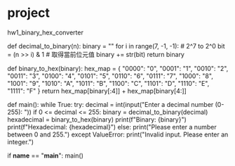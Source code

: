 # project
hw1_binary_hex_converter

def decimal_to_binary(n):
    binary = ""
    for i in range(7, -1, -1):  # 2^7 to 2^0
        bit = (n >> i) & 1  # 取得當前位元值
        binary += str(bit)
    return binary


def binary_to_hex(binary):
    hex_map = {
        "0000": "0", "0001": "1", "0010": "2", "0011": "3",
        "0100": "4", "0101": "5", "0110": "6", "0111": "7",
        "1000": "8", "1001": "9", "1010": "A", "1011": "B",
        "1100": "C", "1101": "D", "1110": "E", "1111": "F"
    }
    return hex_map[binary[:4]] + hex_map[binary[4:]]


def main():
    while True:
        try:
            decimal = int(input("Enter a decimal number (0-255): "))
            if 0 <= decimal <= 255:
                binary = decimal_to_binary(decimal)
                hexadecimal = binary_to_hex(binary)
                print(f"Binary: {binary}")
                print(f"Hexadecimal: {hexadecimal}")
            else:
                print("Please enter a number between 0 and 255.")
        except ValueError:
            print("Invalid input. Please enter an integer.")


if __name__ == "__main__":
    main()
